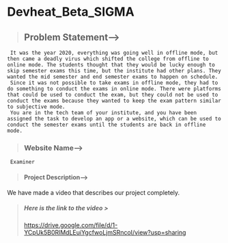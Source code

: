 # Devheat_Beta_SIGMA
>## Problem Statement-->
     It was the year 2020, everything was going well in offline mode, but then came a deadly virus which shifted the college from offline to online mode. The students thought that they would be lucky enough to skip semester exams this time, but the institute had other plans. They wanted the mid semester and end semester exams to happen on schedule.
     Since it was not possible to take exams in offline mode, they had to do something to conduct the exams in online mode. There were platforms that could be used to conduct the exam, but they could not be used to conduct the exams because they wanted to keep the exam pattern similar to subjective mode.
     You are in the tech team of your institute, and you have been assigned the task to develop an app or a website, which can be used to conduct the semester exams until the students are back in offline mode.
>### Website Name--> 
     Examiner
>#### Project Description--> 
We have made a video that describes our project completely.
>##### Here is the link to the video >
> https://drive.google.com/file/d/1-YCpUk5B0RlMdLEuiYgcfwoLjmSRncoI/view?usp=sharing
